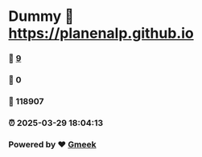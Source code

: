 # Dummy :link: https://planenalp.github.io 
### :page_facing_up: [9](https://planenalp.github.io/tag.html) 
### :speech_balloon: 0 
### :hibiscus: 118907 
### :alarm_clock: 2025-03-29 18:04:13 
### Powered by :heart: [Gmeek](https://github.com/Meekdai/Gmeek)
